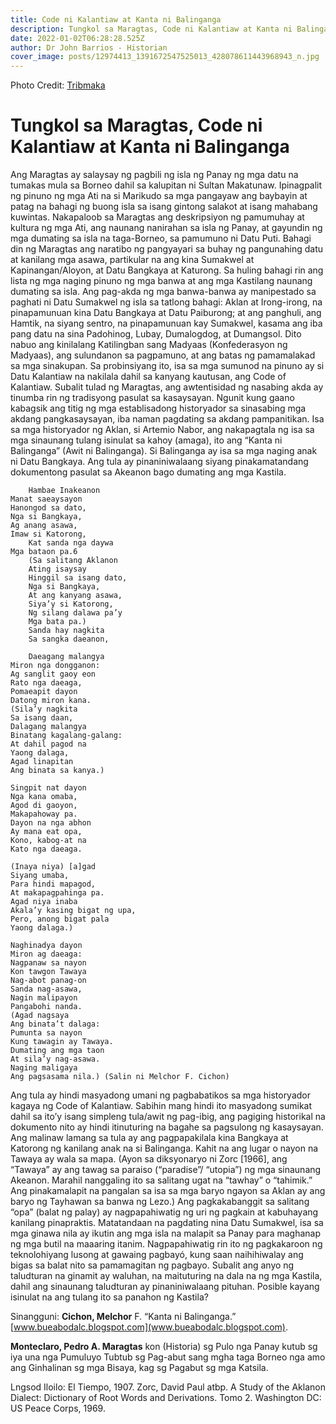 ```yaml
---
title: Code ni Kalantiaw at Kanta ni Balinganga
description: Tungkol sa Maragtas, Code ni Kalantiaw at Kanta ni Balinganga
date: 2022-01-02T06:28:28.525Z
author: Dr John Barrios - Historian
cover_image: posts/12974413_1391672547525013_428078611443968943_n.jpg
---
```

Photo Credit: [Tribmaka](https://l.facebook.com/l.php?u=http%3A%2F%2Ftribmaka.weebly.com%2F%3Ffbclid%3DIwAR1RKbGgua4SEKK0JPaaIKYfK4BqfsmiTmGum-w1n700pGFDk71_lTTLYS4&h=AT1Jmws84gPjj5COQDZyRzWXwOZCPYt5pIJRcvwGRIZU5UdxrFHKlc0goLY8AeXoANNxUDq19h7cuw-MzN5o2q7ZqD3XLFIQK7MwJ9aVYzVIcNmg-MUn8LiFZ4ZGu7OfWZSxjIIt8Rw)

# Tungkol sa Maragtas, Code ni Kalantiaw at Kanta ni Balinganga

Ang Maragtas ay salaysay ng pagbili ng isla ng Panay ng mga datu na tumakas mula sa Borneo dahil sa kalupitan ni Sultan Makatunaw. Ipinagpalit ng pinuno ng mga Ati na si Marikudo sa mga pangayaw ang baybayin at patag na bahagi ng buong isla sa isang gintong salakot at isang mahabang kuwintas. Nakapaloob sa Maragtas ang deskripsiyon ng pamumuhay at kultura ng mga Ati, ang naunang nanirahan sa isla ng Panay, at gayundin ng mga dumating sa isla na taga-Borneo, sa pamumuno ni Datu Puti.  Bahagi din ng Maragtas ang naratibo ng pangyayari sa buhay ng pangunahing datu at kanilang mga asawa, partikular na ang kina Sumakwel at Kapinangan/Aloyon, at Datu Bangkaya at Katurong. Sa huling bahagi rin ang lista ng mga naging pinuno ng mga banwa at ang mga Kastilang naunang dumating sa isla. 
Ang pag-akda ng mga banwa-banwa ay manipestado sa paghati ni Datu Sumakwel ng isla sa tatlong bahagi: Aklan at Irong-irong, na pinapamunuan kina Datu Bangkaya at Datu Paiburong; at ang panghuli, ang Hamtik, na siyang sentro, na pinapamunuan kay Sumakwel, kasama ang iba pang datu na sina Padohinog, Lubay, Dumalogdog, at Dumangsol. Dito nabuo ang kinilalang Katilingban sang Madyaas (Konfederasyon ng Madyaas), ang sulundanon sa pagpamuno, at ang batas ng pamamalakad sa mga sinakupan.
	Sa probinsiyang ito, isa sa mga sumunod na pinuno ay si Datu Kalantiaw na nakilala dahil sa kanyang kautusan, ang Code of Kalantiaw. Subalit tulad ng Maragtas, ang awtentisidad ng nasabing akda ay tinumba rin ng tradisyong pasulat sa kasaysayan. Ngunit kung gaano kabagsik ang titig ng mga establisadong historyador sa sinasabing mga akdang pangkasaysayan, iba naman pagdating sa akdang pampanitikan. 
Isa sa mga historyador ng Aklan, si Artemio Nabor, ang nakapagtala ng isa sa mga sinaunang tulang isinulat sa kahoy (amaga), ito ang “Kanta ni Balinganga” (Awit ni Balinganga). Si Balinganga ay isa sa mga naging anak ni Datu Bangkaya. Ang tula ay pinaniniwalaang siyang pinakamatandang dokumentong pasulat sa Akeanon bago dumating ang mga Kastila.

        Hambae Inakeanon
 	Manat saeaysayon
 	Hanongod sa dato,
 	Nga si Bangkaya,
 	Ag anang asawa,
 	Imaw si Katorong,
        Kat sanda nga daywa
 	Mga bataon pa.6
        (Sa salitang Aklanon 
        Ating isaysay
        Hinggil sa isang dato,
        Nga si Bangkaya,
        At ang kanyang asawa,
        Siya’y si Katorong,
        Ng silang dalawa pa’y
        Mga bata pa.)
        Sanda hay nagkita
        Sa sangka daeanon,

        Daeagang malangya
 	Miron nga dongganon:
 	Ag sanglit gaoy eon
 	Rato nga daeaga,
 	Pomaeapit dayon
 	Datong miron kana.
 	(Sila’y nagkita
 	Sa isang daan,
 	Dalagang malangya
 	Binatang kagalang-galang:
 	At dahil pagod na
 	Yaong dalaga,
 	Agad linapitan 
 	Ang binata sa kanya.)

 	Singpit nat dayon
 	Nga kana omaba,
 	Agod di gaoyon,
 	Makapahoway pa.
 	Dayon na nga abhon
 	Ay mana eat opa,
 	Kono, kabog-at na
 	Kato nga daeaga.

 	(Inaya niya) [a]gad
 	Siyang umaba,
 	Para hindi mapagod,
 	At makapagpahinga pa.
 	Agad niya inaba
 	Akala’y kasing bigat ng upa,
 	Pero, anong bigat pala
 	Yaong dalaga.)

 	Naghinadya dayon
 	Miron ag daeaga:
 	Nagpanaw sa nayon
 	Kon tawgon Tawaya
 	Nag-abot panag-on
 	Sanda nag-asawa,
 	Nagin malipayon
 	Pangabohi nanda. 
  	(Agad nagsaya
  	Ang binata’t dalaga:
 	Pumunta sa nayon
  	Kung tawagin ay Tawaya.
  	Dumating ang mga taon
 	At sila’y nag-asawa.
 	Naging maligaya
  	Ang pagsasama nila.) (Salin ni Melchor F. Cichon)  

Ang tula ay hindi masyadong umani ng pagbabatikos sa mga historyador kagaya ng Code of Kalantiaw. Sabihin mang hindi ito masyadong sumikat dahil sa ito’y isang simpleng tula/awit ng pag-ibig, ang pagiging historikal na dokumento nito ay hindi itinuturing na bagahe sa pagsulong ng kasaysayan.
Ang malinaw lamang sa tula ay ang pagpapakilala kina Bangkaya at Katorong ng kanilang anak na si Balinganga.  Kahit na ang lugar o nayon na Tawaya ay wala sa mapa.  (Ayon sa diksyonaryo ni Zorc [1966], ang “Tawaya” ay ang tawag sa paraiso (“paradise”/ “utopia”) ng mga sinaunang Akeanon.  Marahil nanggaling ito sa salitang ugat na “tawhay” o “tahimik.” Ang pinakamalapit na pangalan sa isa sa mga baryo ngayon sa Aklan ay ang baryo ng Tayhawan sa banwa ng Lezo.)  Ang pagkakabanggit sa salitang “opa” (balat ng palay) ay nagpapahiwatig ng uri ng pagkain at kabuhayang kanilang pinapraktis.  Matatandaan na pagdating nina Datu Sumakwel, isa sa mga ginawa nila ay ikutin ang mga isla na malapit sa Panay para maghanap ng mga butil na maaaring itanim. Nagpapahiwatig rin ito ng pagkakaroon ng teknolohiyang lusong at gawaing pagbayó, kung saan naihihiwalay ang bigas sa balat nito sa pamamagitan ng pagbayo. Subalit ang anyo ng taludturan na ginamit ay waluhan, na maituturing na dala na ng mga Kastila, dahil ang sinaunang taludturan ay pinaniniwalaang pituhan. Posible kayang isinulat na ang tulang ito sa panahon ng Kastila?

Sinangguni:
**Cichon, Melchor** F. “Kanta ni Balinganga.” [www.bueabodalc.blogspot.com](www.bueabodalc.blogspot.com).

**Monteclaro, Pedro A. Maragtas** kon (Historia) sg Pulo nga Panay kutub sg iya una nga 
Pumuluyo Tubtub sg Pag-abut sang mgha taga Borneo nga amo ang Ginhalinan sg mga Bisaya, kag sg Pagabut sg mga Katsila. 

Lngsod Iloilo: El Tiempo, 1907.
Zorc, David Paul atbp. A Study of the Aklanon Dialect: Dictionary of Root Words and
     	Derivations. Tomo 2.  Washington DC: US Peace Corps, 1969.



